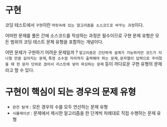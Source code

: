 # 구현
코딩 테스트에서 `구현`이란 `머릿속에 있는 알고리즘을 소스코드로 바꾸는 과정`이다.

어떠한 문제를 풀든 간에 소스코드를 작성하는 과정은 필수이므로 구현 문제 유형은 모든 범위의 코딩 테스트 문제 유형을 포함하는 개념이다.

어떤 문제가 구현하기 어려운 문제일까 ?
`알고리즘은 간단하게 설계가 가능하지만 코드가 지나칠 만큼 길어지는 문제`, `특정 소수점 자리까지 출력해야 하는 문제`, `문자열이 입력으로 주어졌을 때 한 문자 단위로 끊어서 리스트에 넣어 파싱하는 문제` 등이 까다로운 구현 유형의 문제라고 할 수 있다. 

# 구현이 핵심이 되는 경우의 문제 유형
- `완전 탐색` : 모든 경우의 수를 모두 연산하는 문제 유형
- `시뮬레이션` : 문제에서 제시한 알고리즘을 한 단계씩 차례대로 직접 수행하는 문제 유형